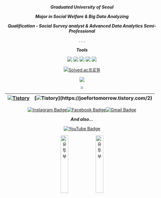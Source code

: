<div align=center>
 
  
  _**Graduated University of Seoul**_

_**Major in Social Welfare & Big Data Analyzing**_

_**Qualification - Social Survey analyst & Advanced Data Analytics Semi-Professional**_
  
  .
  .
  .
  
_**Tools**_ 

</div>
  
<div align=center>
<img src="https://img.shields.io/badge/Python-3776AB?style=for-the-badge&logo=Python&logoColor=white"> <img src="https://img.shields.io/badge/Tableau-007396?style=for-the-badge&logo=Tableau&logoColor=white"> <img src="https://img.shields.io/badge/mysql-4479A1?style=for-the-badge&logo=mysql&logoColor=white"> <img src="https://img.shields.io/badge/aws-232F3E?style=for-the-badge&logo=aws&logoColor=white"> <img src="https://img.shields.io/badge/Rstudio-61DAFB?style=for-the-badge&logo=Rstudio&logoColor=white">

>
>
>
>

<div align=center>

[![Solved.ac프로필](http://mazassumnida.wtf/api/mini/generate_badge?boj=whrl1212)](https://solved.ac/whrl1212)
  
[<img src="http://mazassumnida.wtf/api/v2/generate_badge?boj=whrl1212" align = "center"  />](https://solved.ac/whrl1212) 
  
<img src="https://github-readme-stats.vercel.app/api?username=JoeforTomorrow&hide_border=true" align ="center" style="zoom: 50%"  />
  


| [![Tistory](https://tistory-readme-stats.vercel.app/api?name=joefortomorrow&postId=3&description=나의%20풀이는%20최저야)](https://joefortomorrow.tistory.com/3) | [![Tistory](https://tistory-readme-stats.vercel.app/api?name=joefortomorrow&postId=2&description=일은%20게으른%20데서%20패하게%20된다.)](https://joefortomorrow.tistory.com/2) |
| ------------------------------------------------------------ | -------
<div align=center>
  


[![Instagram Badge](https://img.shields.io/badge/Instagram-ff69b4?style=flat-square&logo=instagram&logoColor=white&link=https://www.instagram.com/J0_40.1/)](https://www.instagram.com/J0_40.1/)[![Facebook Badge](https://img.shields.io/badge/-Facebook-1877f2?style=flat-square&logo=facebook&logoColor=white&link=https://www.facebook.com/HelloJo99/)](https://www.facebook.com/HelloJo99/)[![Gmail Badge](https://img.shields.io/badge/-Gmail-d14836?style=flat-square&logo=Gmail&logoColor=white&link=mailto:doyongkin@gmail.com)](mailto:doyongkin@gmail.com)

  
  _**And also...**_ 

  [![YouTube Badge](https://shields.io/badge/-YouTube-critical?style=flat-square&logo=Youtube&logoColor=white&link=https://www.youtube.com/channel/UCZvyF_zksl6TfOBmoD003sQ/)](https://www.youtube.com/channel/UCZvyF_zksl6TfOBmoD003sQ)

  
[<img src="https://img.youtube.com/vi/5zzv1dfdI2U/0.jpg" alt="유투부" style="width: 22%" align = "center" />](https://youtube.com/shorts/5zzv1dfdI2U) [<img src="https://i9.ytimg.com/vi/XrALjqHeSpE/hqdefault.jpg?sqp=CNjIi5IG&rs=AOn4CLBLTn3zXmYI5xFjOhlf3M3t3DRXWQ" alt="유투부" style="width: 22%" align = "center" />](https://youtu.be/XrALjqHeSpE)
 
  
  
<div align=center>



  
<!--
**JoeforTomorrow/JoeforTomorrow** is a ✨ _special_ ✨ repository because its `README.md` (this file) appears on your GitHub profile.

Here are some ideas to get you started:

- 🔭 I’m currently working on ...
- 🌱 I’m currently learning ...
- 👯 I’m looking to collaborate on ...
- 🤔 I’m looking for help with ...
- 💬 Ask me about ...
- 📫 How to reach me: ...
- 😄 Pronouns: ...
- ⚡ Fun fact: ...
-->

